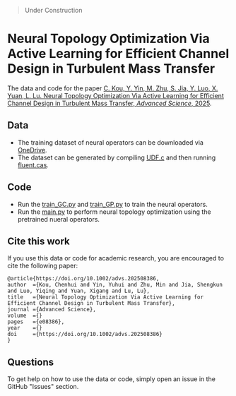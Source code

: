 > Under Construction

# Neural Topology Optimization Via Active Learning for Efficient Channel Design in Turbulent Mass Transfer

The data and code for the paper [C. Kou, Y. Yin, M. Zhu, S. Jia, Y. Luo, X. Yuan, L. Lu. Neural Topology Optimization Via Active Learning for Efficient Channel Design in Turbulent Mass Transfer, *Advanced Science*, 2025](https://doi.org/10.1002/advs.202508386).

## Data
- The training dataset of neural operators can be downloaded via [OneDrive](https://yaleedu-my.sharepoint.com/:f:/g/personal/lu_lu_yale_edu/EusjK0hAu0xJoLTxnrgafIkBSrjlbAd8h2tK_HB7b401nw?e=Zrcuzj).
- The dataset can be generated by compiling [UDF.c](data_generation/UDF.c) and then running [fluent.cas](data_generation/fluent.cas).

## Code


- Run the [train_GC.py](neural_operator/GC/train_GC.py) and [train_GP.py](neural_operator/GP/train_GP.py) to train the neural operators.
- Run the [main.py](main.py) to perform neural topology optimization using the pretrained nueral operators.

## Cite this work

If you use this data or code for academic research, you are encouraged to cite the following paper:
```
@article{https://doi.org/10.1002/advs.202508386,
author  ={Kou, Chenhui and Yin, Yuhui and Zhu, Min and Jia, Shengkun and Luo, Yiqing and Yuan, Xigang and Lu, Lu},
title   ={Neural Topology Optimization Via Active Learning for Efficient Channel Design in Turbulent Mass Transfer},
journal ={Advanced Science},
volume  ={}
pages   ={e08386},
year    ={}
doi     ={https://doi.org/10.1002/advs.202508386}
}
```

## Questions

To get help on how to use the data or code, simply open an issue in the GitHub "Issues" section.
